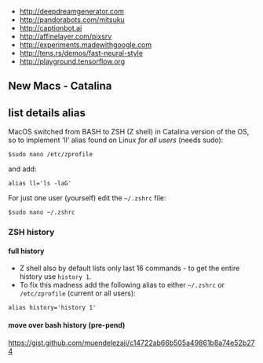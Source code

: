 - http://deepdreamgenerator.com
- http://pandorabots.com/mitsuku
- http://captionbot.ai
- http://affinelayer.com/pixsrv
- http://experiments.madewithgoogle.com
- http://tens.rs/demos/fast-neural-style
- http://playground.tensorflow.org

## New Macs - Catalina
## list details alias
MacOS switched from BASH to ZSH (Z shell) in Catalina version of the OS, so to implement 'll' alias found on Linux *for all users* (needs sudo):
```
$sudo nano /etc/zprofile 
```
and add:
```
alias ll='ls -laG'
```
For just one user (yourself) edit the `~/.zshrc` file:
```
$sudo nano ~/.zshrc
```
### ZSH history
#### full history
- Z shell also by default lists only last 16 commands - to get the entire history use `history 1`.
- To fix this madness add the following alias to either `~/.zshrc` or `/etc/zprofile` (current or all users):
```
alias history='history 1'
```
#### move over bash history (pre-pend)
https://gist.github.com/muendelezaji/c14722ab66b505a49861b8a74e52b274
